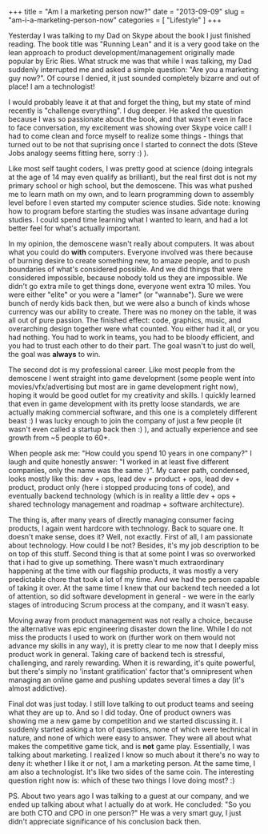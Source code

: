 +++
title = "Am I a marketing person now?"
date = "2013-09-09"
slug = "am-i-a-marketing-person-now"
categories = [ "Lifestyle" ]
+++

Yesterday I was talking to my Dad on Skype about the book I just finished reading. The book title was "Running Lean" and it is a very good take on the lean approach to product development/management originally made popular by Eric Ries. What struck me was that while I was talking, my Dad suddenly interrupted me and asked a simple question: "Are you a marketing guy now?". Of course I denied, it just sounded completely bizarre and out of place! I am a technologist!

I would probably leave it at that and forget the thing, but my state of mind recently is "challenge everything". I dug deeper. He asked the question because I was so passionate about the book, and that wasn't even in face to face conversation, my excitement was showing over Skype voice call! I had to come clean and force myself to realize some things - things that turned out to be not that suprising once I started to connect the dots (Steve Jobs analogy seems fitting here, sorry :) ).

Like most self taught coders, I was pretty good at science (doing integrals at the age of 14 may even qualify as brilliant), but the real first dot is not my primary school or high school, but the demoscene. This was what pushed me to learn math on my own, and to learn programming down to assembly level before I even started my computer science studies. Side note: knowing how to program before starting the studies was insane advantage during studies. I could spend time learning what I wanted to learn, and had a lot better feel for what's actually important.

In my opinion, the demoscene wasn't really about computers. It was about what you could do **with** computers. Everyone involved was there because of burning desire to create something new, to amaze people, and to push boundaries of what's considered possible. And we did things that were considered impossible, because nobody told us they are impossible. We didn't go extra mile to get things done, everyone went extra 10 miles. You were either "elite" or you were a "lamer" (or "wannabe"). Sure we were bunch of nerdy kids back then, but we were also a bunch of kinds whose currency was our ability to create. There was no money on the table, it was all out of pure passion. The finished effect: code, graphics, music, and overarching design together were what counted. You either had it all, or you had nothing. You had to work in teams, you had to be bloody efficient, and you had to trust each other to do their part. The goal wasn't to just do well, the goal was **always** to win.

The second dot is my professional career. Like most people from the demoscene I went straight into game development (some people went into movies/vfx/advertising but most are in game development right now), hoping it would be good outlet for my creativity and skills. I quickly learned that even in game development with its pretty loose standards, we are actually making commercial software, and this one is a completely different beast :) I was lucky enough to join the company of just a few people (it wasn't even called a startup back then :) ), and actually experience and see growth from ~5 people to 60+.

When people ask me: "How could you spend 10 years in one company?" I laugh and quite honestly answer: "I worked in at least five different companies, only the name was the same :)". My career path, condensed, looks mostly like this: dev + ops, lead dev + product + ops, lead dev + product, product only (here i stopped producing tons of code), and eventually backend technology (which is in reality a little dev + ops + shared technology management and roadmap + software architecture).

The thing is, after many years of directly managing consumer facing products, I again went hardcore with technology. Back to square one. It doesn't make sense, does it? Well, not exactly. First of all, I am passionate about technology. How could I be not? Besides, it's my job description to be on top of this stuff. Second thing is that at some point I was so overworked that i had to give up something. There wasn't much extraordinary happening at the time with our flagship products, it was mostly a very predictable chore that took a lot of my time. And we had the person capable of taking it over. At the same time I knew that our backend tech needed a lot of attention, so did software development in general - we were in the early stages of introducing Scrum process at the company, and it wasn't easy.

Moving away from product management was not really a choice, because the alternative was epic engineering disaster down the line. While I do not miss the products I used to work on (further work on them would not advance my skills in any way), it is pretty clear to me now that I deeply miss product work in general. Taking care of backend tech is stressful, challenging, and rarely rewarding. When it is rewarding, it's quite powerful, but there's simply no 'instant gratification' factor that's omnipresent when managing an online game and pushing updates several times a day (it's almost addictive).

Final dot was just today. I still love talking to out product teams and seeing what they are up to. And so I did today. One of product owners was showing me a new game by competition and we started discussing it. I suddenly started asking a ton of questions, none of which were technical in nature, and none of which were easy to answer. They were all about what makes the competitive game tick, and is **not** game play. Essentially, I was talking about marketing. I realized I know so much about it there's no way to deny it: whether I like it or not, I am a marketing person. At the same time, I am also a technologist. It's like two sides of the same coin. The interesting question right now is: which of these two things I love doing most? :)

PS. About two years ago I was talking to a guest at our company, and we ended up talking about what I actually do at work. He concluded: "So you are both CTO and CPO in one person?" He was a very smart guy, I just didn't appreciate significance of his conclusion back then.